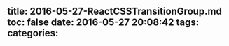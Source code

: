 title: 2016-05-27-ReactCSSTransitionGroup.md
toc: false
date: 2016-05-27 20:08:42
tags:
categories:
---

